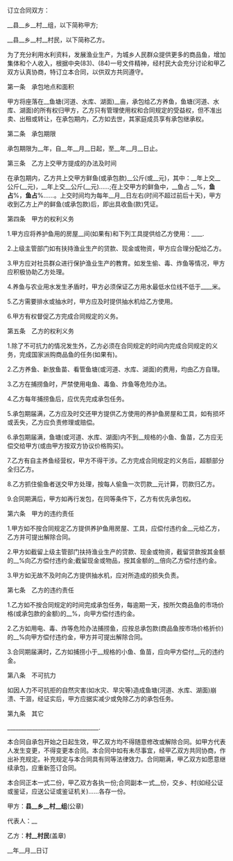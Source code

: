 
 


订立合同双方：


__县__乡__村__组，以下简称甲方;


__县__乡__村__村民，以下简称乙方。


为了充分利用水利资料，发展渔业生产，为城乡人民群众提供更多的商品鱼，增加集体和个人收入，根据中央(83)、(84)一号文件精神，经村民大会充分讨论和甲乙双方认真协商，特订立本合同，以供双方共同遵守。


第一条　承包地点和面积


甲方将座落在__鱼塘(河道、水库、湖面)__亩，承包给乙方养鱼，鱼塘(河道、水库、湖面)的所有权归甲方，乙方只有管理使用权和合同规定的受益权，但不准出卖、出租或转让，在承包期内，乙方如去世，其家庭成员享有承包继承权。


第二条　承包期限


承包期限为__年，自__年__月__日起，至__年__月__日止。


第三条　乙方上交甲方提成的办法及时间


在承包期内，乙方共上交甲方鲜鱼(或承包款)__公斤(或__元)，其中：__年上交__公斤(__元)，__年上交__公斤(__元)……;在上交甲方的鲜鱼中，__鱼占 __%，__鱼占__%，__鱼占__%……。上交时间均为每年__月__日左右(时间不超过前后十天)，甲方收到乙方上产的鲜鱼(或承包款)后，即出具收鱼(款)凭证。


第四条　甲方的权利义务


1.甲方应将养护鱼用的房屋__间(如果有)和下列工具提供给乙方使用：____.


2.上级主管部门如有扶持渔业生产的贷款、现金或物资，甲方应合理分配给乙方。


3.甲方应对社员群众进行保护渔业生产的教育。如发生偷、毒、炸鱼等情况，甲方应积极协助乙方处理。


4.养鱼与农业用水发生矛盾时，甲方必须保证乙方用水最低水位线不低于____米。


5.乙方需要排水或抽水时，甲方应及时提供抽水机给乙方使用。


6.甲方有权督促乙方完成合同规定的义务。


第五条　乙方的权利义务


1.除了不可抗力的情况发生外，乙方必须在合同规定的时间内完成合同规定的义务，完成国家派购商品鱼的任务(如果有)。


2.乙方养鱼、新放鱼苗、看管鱼塘(或河道、水库、湖面)的费用，均由乙方自理。


3.乙方在捕捞鱼时，严禁使用电鱼、毒鱼、炸鱼等危险办法。


4.乙方每年捕捞鱼后，应优先完成承包任务。


5.承包期届满，乙方应及时交还甲方提供乙方使用的养护鱼房屋和工具，如有损坏或丢失，乙方应负责修理或赔偿。


6.承包期届满，鱼塘(或河道、水库、湖面)内不到__规格的小鱼、鱼苗，乙方应无偿交给甲方(或由甲方按双方协议价格购买)。


7.乙方有自主养鱼经营权，甲方不得干涉。乙方完成合同规定的义务后，超额部分全归乙方。


8.乙方抓住偷鱼者送交甲方处理，按每人偷鱼一次罚款__元计算，罚款归乙方。


9.合同期满后，甲方如再行发包，在同等条件下，乙方有优先承包权。


第六条　甲方的违约责任


1.甲方如不按合同规定乙方提供养护鱼用房屋、工具，应偿付违约金__元给乙方，乙方并可提出解除合同。


2.甲方如截留上级主管部门扶持渔业生产的贷款、现金或物资，截留贷款按其金额的__%向乙方偿付违约金;截留现金或物品，按其金额的__倍向乙方偿付违约金。


3.甲方如无故不及时向乙方提供抽水机，应对所造成的损失负责。


第七条　乙方的违约责任


1.乙方如不按合同规定的时间完成承包任务，每逾期一天，按所欠商品鱼的市场价格(或承包款的金额)的__%，向甲方偿付违约金。


2.乙方如用电、毒、炸等危险办法捕捞鱼，应按总承包款(商品鱼按市场价格折价)的__%向甲方偿付违约金，甲方并可提出解除合同。


3.合同期届满时，乙方如捕捞小于__规格的小鱼、鱼苗，应向甲方偿付__元的违约金。


第八条　不可抗力


如因人力不可抗拒的自然灾害(如水灾、旱灾等)造成鱼塘(河道、水库、湖面)崩溃、干涸，经证实后，甲方应据实减少或免除乙方的承包任务。


第九条　其它


_________________________________.


本合同自承包开始之日起生效，甲乙双方均不得随意修改或解除合同。如甲方代表人发生变更，不得变更本合同。本合同中如有未尽事宜，经甲乙双方共同协商，作出补充规定。补充规定与本合同具有同等法律效力。合同期满，甲乙双方如愿意继续承包，应重新签订合同。


本合同正本一式二份，甲乙双方各执一份;合同副本一式__份，交乡、村(如经公证或鉴证，应送公证或鉴证机关)……各存一份。


甲方：__县__乡__村__组__(公章)


代表人：__


乙方：__村__村民__(盖章)


__年__月__日订
 


 

 
 
 
 
 
  


  
 

  


  


  
 
 
 
 

